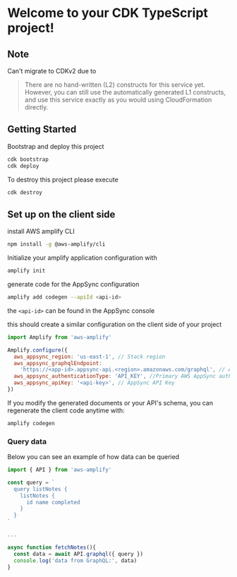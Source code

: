 # Welcome to your CDK TypeScript project!

## Note

Can't migrate to CDKv2 due to

> There are no hand-written (L2) constructs for this service yet. However, you can still use the automatically generated L1 constructs, and use this service exactly as you would using CloudFormation directly.

## Getting Started

Bootstrap and deploy this project

```sh
cdk bootstrap
cdk deploy
```

To destroy this project please execute

```sh
cdk destroy
```

## Set up on the client side

install AWS amplify CLI

```sh
npm install -g @aws-amplify/cli
```

Initialize your amplify application configuration with

```sh
amplify init
```

generate code for the AppSync configuration

```sh
amplify add codegen --apiId <api-id>
```

the `<api-id>` can be found in the AppSync console

this should create a similar configuration on the client side of your project

```js
import Amplify from 'aws-amplify'

Amplify.configure({
  aws_appsync_region: 'us-east-1', // Stack region
  aws_appsync_graphqlEndpoint:
    'https://<app-id>.appsync-api.<region>.amazonaws.com/graphql', // AWS AppSync endpoint
  aws_appsync_authenticationType: 'API_KEY', //Primary AWS AppSync authentication type
  aws_appsync_apiKey: '<api-key>', // AppSync API Key
})
```

If you modify the generated documents or your API's schema, you can regenerate the client code anytime with:

```sh
amplify codegen
```

### Query data

Below you can see an example of how data can be queried

```js
import { API } from 'aws-amplify'

const query = `
  query listNotes {
    listNotes {
      id name completed
    }
  }
`

...

async function fetchNotes(){
  const data = await API.graphql({ query })
  console.log('data from GraphQL:', data)
}
```
